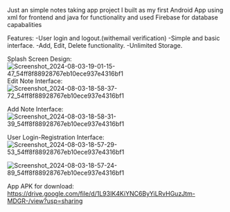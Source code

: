 Just an simple notes taking app project I built as my first Android App using xml for frontend and java for functionality and used Firebase for database capabalities

Features:
-User login and logout.(withemail verification)
-Simple and basic interface.
-Add, Edit, Delete functionality.
-Unlimited Storage.

Splash Screen Design:
![Screenshot_2024-08-03-19-01-15-47_54ff8f88928767eb10ece937e4316bf1](https://github.com/user-attachments/assets/ecb36588-38f6-4856-84d3-6d2d24ae8b19)
Edit Note Interface:
![Screenshot_2024-08-03-18-58-37-72_54ff8f88928767eb10ece937e4316bf1](https://github.com/user-attachments/assets/c3c0f556-f6a2-4596-81c0-ac53ddfa32a1)

Add Note Interface:
![Screenshot_2024-08-03-18-58-31-39_54ff8f88928767eb10ece937e4316bf1](https://github.com/user-attachments/assets/e61e1422-2781-4a8d-937f-09760fa833e1)

User Login-Registration Interface:
![Screenshot_2024-08-03-18-57-29-53_54ff8f88928767eb10ece937e4316bf1](https://github.com/user-attachments/assets/b717dcc3-2cae-4277-b491-19015b65c043)


![Screenshot_2024-08-03-18-57-24-89_54ff8f88928767eb10ece937e4316bf1](https://github.com/user-attachments/assets/568324f1-965c-4b28-ae48-9b24093045e0)









App APK for download:
https://drive.google.com/file/d/1L93IK4KiYNC6ByYiLRvHGuzJtm-MDGR-/view?usp=sharing

